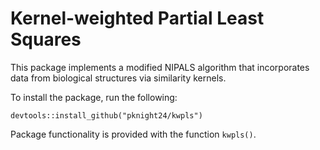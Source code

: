 # Kernel-weighted Partial Least Squares

This package implements a modified NIPALS algorithm that incorporates data from biological structures via similarity kernels. 

To install the package, run the following:

```{r}
devtools::install_github("pknight24/kwpls")
```

Package functionality is provided with the function `kwpls()`.
